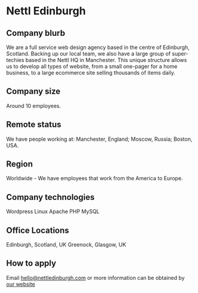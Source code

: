 # Nettl Edinburgh

## Company blurb

We are a full service web design agency based in the centre of Edinburgh, Scotland. Backing up our local team, we also have a large group of super-techies based in the Nettl HQ in Manchester. This unique structure allows us to develop all types of website, from a small one-pager for a home business, to a large ecommerce site selling thousands of items daily.

## Company size

Around 10 employees.

## Remote status

We have people working at: Manchester, England; Moscow, Russia; Boston, USA.

## Region

Worldwide - We have employees that work from the America to Europe.

## Company technologies

Wordpress
Linux
Apache
PHP
MySQL

## Office Locations

Edinburgh, Scotland, UK
Greenock, Glasgow, UK
## How to apply

Email hello@nettledinburgh.com or more information can be obtained by [our website](http:/www.webdesignedinburgh.com/)
